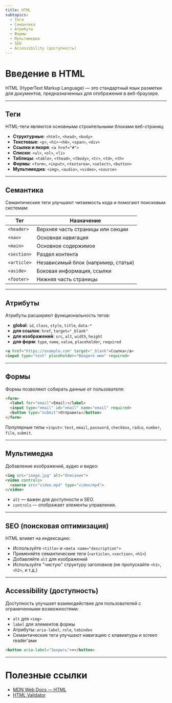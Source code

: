 ```yaml
---
title: HTML
subtopics:
  - Теги
  - Семантика
  - Атрибуты
  - Формы
  - Мультимедиа
  - SEO
  - Accessibility (доступность)
---
```


# Введение в HTML

HTML (HyperText Markup Language) — это стандартный язык разметки для документов, предназначенных для отображения в веб-браузере.

---


## Теги

HTML-теги являются основными строительными блоками веб-страниц:

* **Структурные**: `<html>`, `<head>`, `<body>`
* **Текстовые**: `<p>`, `<h1>`-`<h6>`, `<span>`, `<div>`
* **Ссылки и якоря**: `<a href="#">`
* **Списки**: `<ul>`, `<ol>`, `<li>`
* **Таблицы**: `<table>`, `<thead>`, `<tbody>`, `<tr>`, `<td>`, `<th>`
* **Формы**: `<form>`, `<input>`, `<textarea>`, `<select>`, `<button>`
* **Мультимедиа**: `<img>`, `<audio>`, `<video>`, `<source>`

***


## Семантика

Семантические теги улучшают читаемость кода и помогают поисковым системам:

| Тег         | Назначение                     |
|-------------|--------------------------------|
| `<header>`  | Верхняя часть страницы или секции |
| `<nav>`     | Основная навигация              |
| `<main>`    | Основное содержимое             |
| `<section>` | Раздел контента                 |
| `<article>` | Независимый блок (например, статья) |
| `<aside>`   | Боковая информация, ссылки       |
| `<footer>`  | Нижняя часть страницы           |

---



## Атрибуты

Атрибуты расширяют функциональность тегов:

- **global**: `id`, `class`, `style`, `title`, `data-*`
- **для ссылок**: `href`, `target="_blank"`
- **для изображений**: `src`, `alt`, `width`, `height`
- **для форм**: `type`, `name`, `value`, `placeholder`, `required`

```html
<a href="https://example.com" target="_blank">Ссылка</a>
<input type="text" placeholder="Введите имя" required>
```

---



## Формы

Формы позволяют собирать данные от пользователя:

```html
<form>
  <label for="email">Email:</label>
  <input type="email" id="email" name="email" required>
  <button type="submit">Отправить</button>
</form>
```

Популярные типы `<input>`: `text`, `email`, `password`, `checkbox`, `radio`, `number`, `file`, `submit`.

---


## Мультимедиа

Добавление изображений, аудио и видео:

```html
<img src="image.jpg" alt="Описание">
<video controls>
  <source src="video.mp4" type="video/mp4">
</video>
```

- `alt` — важен для доступности и SEO.
- `controls` — отображает элементы управления.

---


## SEO (поисковая оптимизация)

HTML влияет на индексацию:

- Используйте `<title>` и `<meta name="description">`
- Применяйте семантические теги (`<article>`, `<section>`, `<h1>`)
- Добавляйте `alt` для изображений
- Используйте "чистую" структуру заголовков (не пропускайте `<h1>`, `<h2>`, и т.д.)

---


## Accessibility (доступность)

Доступность улучшает взаимодействие для пользователей с ограниченными возможностями:

- `alt` для `<img>`
- `label` для элементов формы
- Атрибуты: `aria-label`, `role`, `tabindex`
- Семантические теги улучшают навигацию с клавиатуры и screen reader'ами

```html
<button aria-label="Закрыть">×</button>
```

---


# Полезные ссылки

- [MDN Web Docs — HTML](https://developer.mozilla.org/ru/docs/Web/HTML)
- [HTML Validator](https://validator.w3.org/)